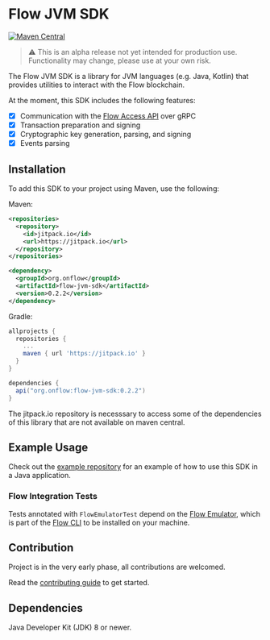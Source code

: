 # Flow JVM SDK

[![Maven Central](https://img.shields.io/maven-central/v/org.onflow/flow-jvm-sdk)](https://search.maven.org/search?q=g:org.onflow%20AND%20a:flow-jvm-sdk)

> :warning: This is an alpha release not yet intended for production use. Functionality may change, please use at your own risk.

The Flow JVM SDK is a library for JVM languages (e.g. Java, Kotlin) that provides
utilities to interact with the Flow blockchain.

At the moment, this SDK includes the following features:
- [x] Communication with the [Flow Access API](https://docs.onflow.org/access-api) over gRPC 
- [x] Transaction preparation and signing
- [x] Cryptographic key generation, parsing, and signing
- [x] Events parsing 

## Installation

To add this SDK to your project using Maven, use the following:

Maven:
```xml
<repositories>
  <repository>
    <id>jitpack.io</id>
    <url>https://jitpack.io</url>
  </repository>
</repositories>

<dependency>
  <groupId>org.onflow</groupId>
  <artifactId>flow-jvm-sdk</artifactId>
  <version>0.2.2</version>
</dependency>
```

Gradle:
```groovy
allprojects {
  repositories {
    ...
    maven { url 'https://jitpack.io' }
  }
}

dependencies {
  api("org.onflow:flow-jvm-sdk:0.2.2")
}
```

The jitpack.io repository is necesssary to access some of the dependencies of this library that are not available on maven central.

## Example Usage

Check out the [example repository](https://github.com/onflow/flow-java-client-example) for an example
of how to use this SDK in a Java application.

### Flow Integration Tests
Tests annotated with `FlowEmulatorTest` depend on the [Flow Emulator](https://github.com/onflow/flow-emulator), which is part of the [Flow CLI](https://github.com/onflow/flow-cli) to be installed on your machine.

## Contribution

Project is in the very early phase, all contributions are welcomed.

Read the [contributing guide](https://github.com/onflow/flow-jvm-sdk/blob/main/CONTRIBUTING.md) to get started.

## Dependencies

Java Developer Kit (JDK) 8 or newer.
